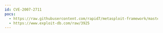 ```yaml
---
id: CVE-2007-2711
pocs:
  - https://raw.githubusercontent.com/rapid7/metasploit-framework/master/modules/exploits/windows/misc/tiny_identd_overflow.rb
  - https://www.exploit-db.com/raw/3925
---
```

